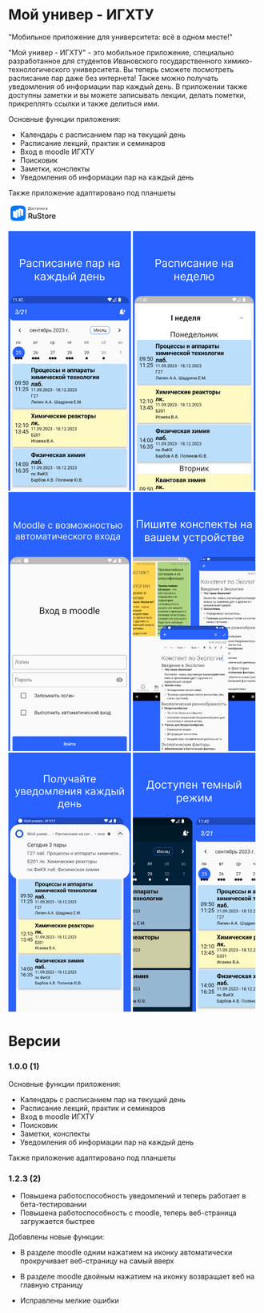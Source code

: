 # Мой универ - ИГХТУ

"Мобильное приложение для университета: всё в одном месте!"

"Мой универ - ИГХТУ" - это мобильное приложение, специально разработанное для студентов Ивановского государственного химико-технологического университета. Вы теперь сможете посмотреть расписание пар даже без интернета! Также можно получать уведомления об информации пар каждый день. В приложении также доступны заметки и вы можете записывать лекции, делать пометки, прикреплять ссылки и также делиться ими.

Основные функции приложения:

- Календарь с расписанием пар на текущий день
- Расписание лекций, практик и семинаров
- Вход в moodle ИГХТУ
- Поисковик
- Заметки, конспекты
- Уведомления об информации пар на каждый день

Также приложение адаптировано под планшеты
<p float="left">
<a href="https://apps.rustore.ru/app/ru.ru_developer.my_university_isuct">
<img class="icon" src="assets/badges/RuStore.png" alt="RuStore" width="100"/>
</a>
</p>
<p float="left" class="noselect">
<img src="/screens/1.png" alt="Расписание на каждый день" width="245"/>
<img src="/screens/2.png" alt="Расписание на неделю" width="245"/>
<img src="/screens/3.png" alt="Moodle с возможностью автоматического входа" width="245"/>
<img src="/screens/4.png" alt="Пишите конспекты на вашем устройстве" width="245"/>
<img src="/screens/5.png" alt="Получайте уведомления каждый день" width="245"/>
<img src="/screens/6.png" alt="Доступен темный режим" width="245"/>
</p>


# Версии

### 1.0.0 (1)
Основные функции приложения:

- Календарь с расписанием пар на текущий день
- Расписание лекций, практик и семинаров
- Вход в moodle ИГХТУ
- Поисковик
- Заметки, конспекты
- Уведомления об информации пар на каждый день

Также приложение адаптировано под планшеты

### 1.2.3 (2)
- Повышена работоспособность уведомлений и теперь работает в бета-тестировании
- Повышена работоспособность с moodle, теперь веб-страница загружается быстрее

Добавлены новые функции:
  - В разделе moodle одним нажатием на иконку автоматически прокручивает веб-страницу на самый вверх
  - В разделе moodle двойным нажатием на иконку возвращает веб на главную страницу

- Исправлены мелкие ошибки


